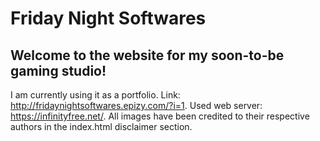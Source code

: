 # Friday Night Softwares
## Welcome to the website for my soon-to-be gaming studio! 
I am currently using it as a portfolio.
Link: http://fridaynightsoftwares.epizy.com/?i=1.
Used web server: https://infinityfree.net/.
All images have been credited to their respective authors in the index.html disclaimer section.
